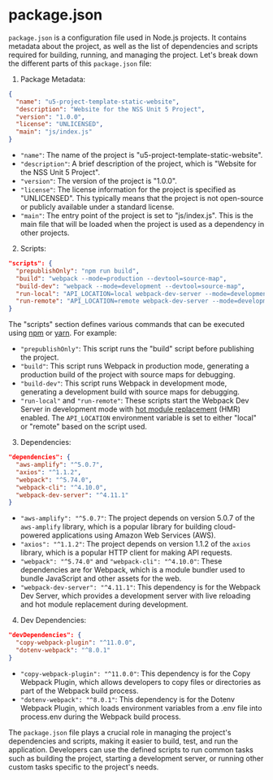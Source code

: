 # package.json

`package.json` is a configuration file used in Node.js projects. It contains metadata about the project, as well as the list of dependencies and scripts required for building, running, and managing the project. Let's break down the different parts of this `package.json` file:

1. Package Metadata:
```json
{
  "name": "u5-project-template-static-website",
  "description": "Website for the NSS Unit 5 Project",
  "version": "1.0.0",
  "license": "UNLICENSED",
  "main": "js/index.js"
}
```
- `"name"`: The name of the project is "u5-project-template-static-website".
- `"description"`: A brief description of the project, which is "Website for the NSS Unit 5 Project".
- `"version"`: The version of the project is "1.0.0".
- `"license"`: The license information for the project is specified as "UNLICENSED". This typically means that the project is not open-source or publicly available under a standard license.
- `"main"`: The entry point of the project is set to "js/index.js". This is the main file that will be loaded when the project is used as a dependency in other projects.

2. Scripts:
```json
"scripts": {
  "prepublishOnly": "npm run build",
  "build": "webpack --mode=production --devtool=source-map",
  "build-dev": "webpack --mode=development --devtool=source-map",
  "run-local": "API_LOCATION=local webpack-dev-server --mode=development --hot",
  "run-remote": "API_LOCATION=remote webpack-dev-server --mode=development --hot"
}
```
The "scripts" section defines various commands that can be executed using [npm](https://www.freecodecamp.org/news/what-is-npm-a-node-package-manager-tutorial-for-beginners/) or [yarn](https://engineering.fb.com/2016/10/11/web/yarn-a-new-package-manager-for-javascript/). For example:
- `"prepublishOnly"`: This script runs the "build" script before publishing the project.
- `"build"`: This script runs Webpack in production mode, generating a production build of the project with source maps for debugging.
- `"build-dev"`: This script runs Webpack in development mode, generating a development build with source maps for debugging.
- `"run-local"` and `"run-remote"`: These scripts start the Webpack Dev Server in development mode with [hot module replacement](https://blog.bitsrc.io/webpacks-hot-module-replacement-feature-explained-43c13b169986) (HMR) enabled. The `API_LOCATION` environment variable is set to either "local" or "remote" based on the script used.

3. Dependencies:
```json
"dependencies": {
  "aws-amplify": "^5.0.7",
  "axios": "^1.1.2",
  "webpack": "^5.74.0",
  "webpack-cli": "^4.10.0",
  "webpack-dev-server": "^4.11.1"
}
```
- `"aws-amplify": "^5.0.7"`: The project depends on version 5.0.7 of the `aws-amplify` library, which is a popular library for building cloud-powered applications using Amazon Web Services (AWS).
- `"axios": "^1.1.2"`: The project depends on version 1.1.2 of the `axios` library, which is a popular HTTP client for making API requests.
- `"webpack": "^5.74.0"` and `"webpack-cli": "^4.10.0"`: These dependencies are for Webpack, which is a module bundler used to bundle JavaScript and other assets for the web.
- `"webpack-dev-server": "^4.11.1"`: This dependency is for the Webpack Dev Server, which provides a development server with live reloading and hot module replacement during development.

4. Dev Dependencies:
```json
"devDependencies": {
  "copy-webpack-plugin": "^11.0.0",
  "dotenv-webpack": "^8.0.1"
}
```
- `"copy-webpack-plugin": "^11.0.0"`: This dependency is for the Copy Webpack Plugin, which allows developers to copy files or directories as part of the Webpack build process.
- `"dotenv-webpack": "^8.0.1"`: This dependency is for the Dotenv Webpack Plugin, which loads environment variables from a .env file into process.env during the Webpack build process.

The `package.json` file plays a crucial role in managing the project's dependencies and scripts, making it easier to build, test, and run the application. Developers can use the defined scripts to run common tasks such as building the project, starting a development server, or running other custom tasks specific to the project's needs.